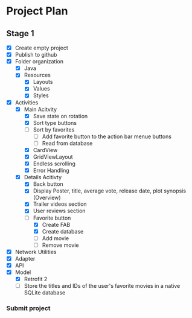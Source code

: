# Project Plan
## Stage 1

- [x] Create empty project
- [x] Publish to github
- [x] Folder organization
	- [x] Java
	- [x] Resources
		- [x] Layouts
		- [x] Values
		- [x] Styles
- [x] Activities
	- [x] Main Acitvity
		- [x] Save state on rotation
		- [X] Sort type buttons
		- [ ] Sort by favorites
			- [ ] Add favorite button to the action bar menue buttons
			- [ ] Read from database
		- [x] CardView
		- [x] GridViewLayout
		- [x] Endless scrolling
		- [x] Error Handling
	- [x] Details Acitivty
		- [x] Back button
		- [x] Display Poster, title, average vote, release date, plot synopsis (Overview)
		- [x] Trailer videos section
		- [x] User reviews section
		- [ ] Favorite button
			- [x] Create FAB
			- [x] Create database
			- [ ] Add movie
			- [ ] Remove movie
- [x] Network Utilities
- [x] Adapter
- [x] API
- [x] Model
	- [x] Retrofit 2
	- [ ] Store the titles and IDs of the user's favorite movies in a native SQLite database

### Submit project